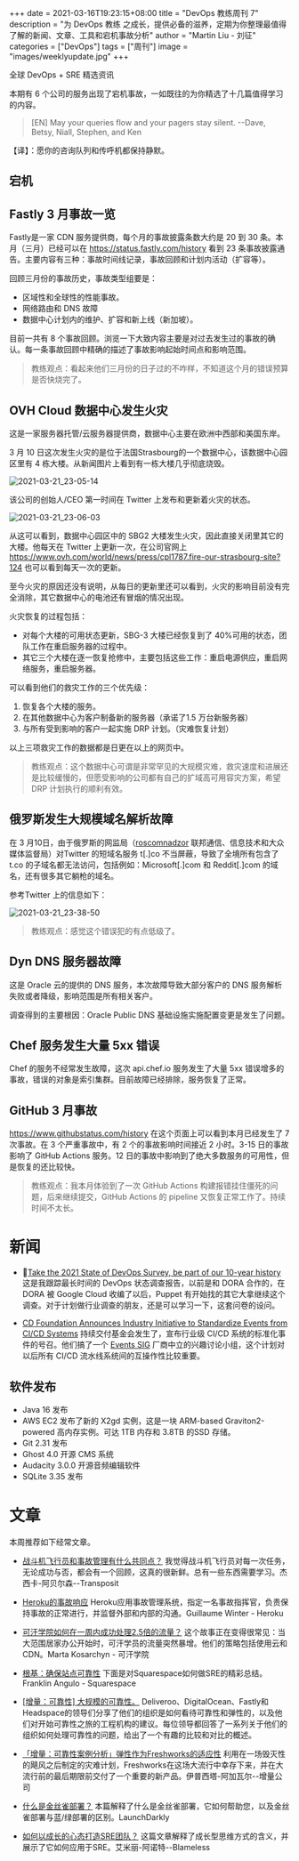 +++
date = 2021-03-16T19:23:15+08:00
title = "DevOps 教练周刊 7"
description = "为 DevOps 教练 之成长，提供必备的滋养，定期为你整理最值得了解的新闻、文章、工具和宕机事故分析"
author = "Martin Liu - 刘征"
categories = ["DevOps"]
tags = ["周刊"]
image = "images/weeklyupdate.jpg"
+++

全球 DevOps + SRE 精选资讯

本期有 6 个公司的服务出现了宕机事故，一如既往的为你精选了十几篇值得学习的内容。

<!--more-->

> [EN] May your queries flow and your pagers stay silent.
> --Dave, Betsy, Niall, Stephen, and Ken

【译】：愿你的咨询队列和传呼机都保持静默。

## 宕机

## Fastly 3 月事故一览

Fastly是一家 CDN 服务提供商，每个月的事故披露条数大约是 20 到 30 条。本月（三月）已经可以在 <https://status.fastly.com/history> 看到 23 条事故披露通告。主要内容有三种：事故时间线记录，事故回顾和计划内活动（扩容等）。

回顾三月份的事故历史，事故类型组要是：

* 区域性和全球性的性能事故。
* 网络路由和 DNS 故障
* 数据中心计划内的维护、扩容和新上线（新加坡）。

目前一共有 8 个事故回顾。浏览一下大致内容主要是对过去发生过的事故的确认。每一条事故回顾中精确的描述了事故影响起始时间点和影响范围。

> 教练观点：看起来他们三月份的日子过的不咋样，不知道这个月的错误预算是否快烧完了。

## OVH Cloud 数据中心发生火灾

这是一家服务器托管/云服务器提供商，数据中心主要在欧洲中西部和美国东岸。

3 月 10 日这次发生火灾的是位于法国Strasbourg的一个数据中心，该数据中心园区里有 4 栋大楼。从新闻图片上看到有一栋大楼几乎彻底烧毁。

![2021-03-21_23-05-14](img/cos/2021-03-21-151636.png)

该公司的创始人/CEO 第一时间在 Twitter 上发布和更新着火灾的状态。

![2021-03-21_23-06-03](img/cos/2021-03-21-151729.png)

从这可以看到，数据中心园区中的 SBG2 大楼发生火灾，因此直接关闭里其它的大楼。他每天在 Twitter 上更新一次，在公司官网上 <https://www.ovh.com/world/news/press/cpl1787.fire-our-strasbourg-site?124> 也可以看到每天一次的更新。

至今火灾的原因还没有说明，从每日的更新里还可以看到，火灾的影响目前没有完全消除，其它数据中心的电池还有冒烟的情况出现。

火灾恢复的过程包括：

* 对每个大楼的可用状态更新，SBG-3 大楼已经恢复到了 40%可用的状态，团队工作在重启服务器的过程中。
* 其它三个大楼在逐一恢复抢修中，主要包括这些工作：重启电源供应，重启网络服务，重启服务器。

可以看到他们的救灾工作的三个优先级：

1. 恢复各个大楼的服务。
2. 在其他数据中心为客户制备新的服务器（承诺了1.5 万台新服务器）
3. 与所有受到影响的客户一起实施 DRP 计划。（灾难恢复计划）

以上三项救灾工作的数据都是日更在以上的网页中。

> 教练观点：这个数据中心可谓是非常罕见的大规模灾难，救灾速度和进展还是比较缓慢的，但愿受影响的公司都有自己的扩域高可用容灾方案，希望 DRP 计划执行的顺利有效。

## 俄罗斯发生大规模域名解析故障

在 3 月10日，由于俄罗斯的网监局（[roscomnadzor](https://twitter.com/roscomnadzor) 联邦通信、信息技术和大众媒体监督局）对Twitter 的短域名服务 t[.]co 不当屏蔽，导致了全境所有包含了 t.co 的子域名都无法访问，包括例如：Microsoft[.]com 和 Reddit[.]com 的域名，还有很多其它躺枪的域名。

参考Twitter 上的信息如下：

![2021-03-21_23-38-50](img/cos/2021-03-21-153938.png)

>教练观点：感觉这个错误犯的有点低级了。

## Dyn DNS 服务器故障

这是 Oracle 云的提供的 DNS 服务，本次故障导致大部分客户的 DNS 服务解析失败或者降级，影响范围是所有相关客户。

调查得到的主要根因：Oracle Public DNS 基础设施实施配置变更是发生了问题。

## Chef 服务发生大量 5xx 错误

Chef 的服务不经常发生故障，这次 api.chef.io 服务发生了大量 5xx 错误增多的事故，错误的对象是索引集群。目前故障已经排除，服务恢复了正常。

## GitHub 3 月事故

<https://www.githubstatus.com/history> 在这个页面上可以看到本月已经发生了 7 次事故。在 3 个严重事故中，有 2 个的事故影响时间接近 2 小时。3-15 日的事故影响了 GitHub Actions 服务。12 日的事故中影响到了绝大多数服务的可用性，但是恢复的还比较快。

> 教练观点：我本月体验到了一次 GitHub Actions 构建报错挂住僵死的问题，后来继续提交，GitHub Actions 的 pipeline 又恢复正常工作了。持续时间不太长。

# 新闻

* [Take the 2021 State of DevOps Survey, be part of our 10-year history](https://puppet.com/blog/take-the-2021-state-of-devops-survey-be-part-of-our-10-year-history/) 这是我跟踪最长时间的 DevOps 状态调查报告，以前是和 DORA 合作的，在 DORA 被 Google Cloud 收编了以后，Puppet 有开始找的其它大拿继续这个调查。对于计划做行业调查的朋友，还是可以学习一下，这套问卷的设问。

* [CD Foundation Announces Industry Initiative to Standardize Events from CI/CD Systems](https://kubernetes.us10.list-manage.com/track/click?u=3885586f8f1175194017967d6&id=5a32cff75d&e=7098f23071) 持续交付基金会发生了，宣布行业级 CI/CD 系统的标准化事件的号召。他们搞了一个  [Events SIG](https://github.com/cdfoundation/sig-events) 厂商中立的兴趣讨论小组，这个计划对以后所有 CI/CD 流水线系统间的互操作性比较重要。

## 软件发布

* Java 16 发布
* AWS EC2 发布了新的 X2gd 实例，这是一块 ARM-based Graviton2-powered 高内存实例。可达 1TB 内存和 3.8TB 的SSD 存储。
* Git 2.31 发布
* Ghost 4.0 开源 CMS 系统
* Audacity 3.0.0 开源音频编辑软件
* SQLite 3.35 发布

# 文章

本周推荐如下经常文章。

* [战斗机飞行员和事故管理有什么共同点？](https://www.transposit.com/blog/fighter-pilots-and-incident-management/)
  我觉得战斗机飞行员对每一次任务，无论成功与否，都会有一个回顾，这真的很新鲜。总有一些东西需要学习。杰西卡-阿贝尔森--Transposit

* [Heroku的事故响应](https://blog.heroku.com/incident-response-at-heroku-2020)
  Heroku应用事故管理系统，指定一名事故指挥官，负责保持事故的正常进行，并监督外部和内部的沟通。Guillaume Winter - Heroku

* [可汗学院如何在一周内成功处理2.5倍的流量？](https://blog.khanacademy.org/how-khan-academy-successfully-handled-2-5x-traffic-in-a-week/)
  这个故事正在变得很常见：当大范围居家办公开始时，可汗学员的流量突然暴增。他们的策略包括使用云和CDN。Marta Kosarchyn - 可汗学院

* [根基：确保站点可靠性](https://engineering.squarespace.com/blog/2017/under-the-hood-ensuring-site-reliability)
  下面是对Squarespace如何做SRE的精彩总结。Franklin Angulo - Squarespace

* [[增量：可靠性] 大规模的可靠性。](https://increment.com/reliability/reliability-at-scale/)
  Deliveroo、DigitalOcean、Fastly和Headspace的领导们分享了他们的组织是如何看待可靠性和弹性的，以及他们对开始可靠性之旅的工程机构的建议。每位领导都回答了一系列关于他们的组织如何处理可靠性的问题，给出了一个有趣的比较和对比的概述。

* [「增量：可靠性案例分析」弹性作为Freshworks的适应性](https://increment.com/reliability/resilience-as-adaptability-freshworks/)
  利用在一场毁灭性的飓风之后制定的灾难计划，Freshworks在这场大流行中幸存下来，并在大流行前的最后期限前交付了一个重要的新产品。伊普西塔-阿加瓦尔--增量公司

* [什么是金丝雀部署？](https://launchdarkly.com/blog/what-is-a-canary-deployment/)
  本篇解释了什么是金丝雀部署，它如何帮助您，以及金丝雀部署与蓝/绿部署的区别。LaunchDarkly

* [如何以成长的心态打造SRE团队？](https://www.blameless.com/blog/how-to-build-an-sre-team-with-a-growth-mindset)
  这篇文章解释了成长型思维方式的含义，并展示了它如何应用于SRE。艾米丽-阿诺特--Blameless
